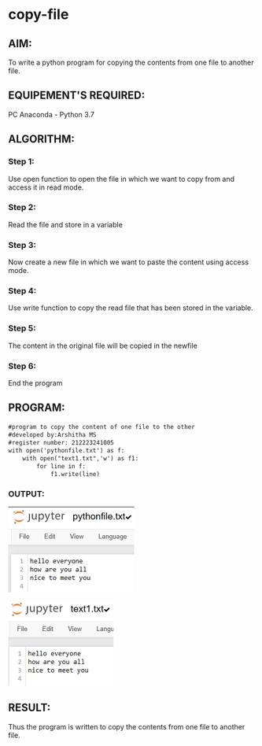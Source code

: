 # copy-file
## AIM:
To write a python program for copying the contents from one file to another file.
## EQUIPEMENT'S REQUIRED: 
PC
Anaconda - Python 3.7
## ALGORITHM: 
### Step 1:
Use open function to open the file in which we want to copy from and access it in read mode.
### Step 2: 
Read the file and store in a variable
### Step 3: 
Now create a new file in which we want to paste the content using access mode.
### Step 4:  
Use write function to copy the read file that has been stored in the variable.
### Step 5: 
The content in the original file will be copied in the newfile
### Step 6: 
End the program
## PROGRAM:
```
#program to copy the content of one file to the other
#developed by:Arshitha MS
#register number: 212223241005
with open('pythonfile.txt') as f:
    with open("text1.txt",'w') as f1:
        for line in f:
            f1.write(line)
```
### OUTPUT:

![output](image-1.png)

![output1](image-2.png)

## RESULT:
Thus the program is written to copy the contents from one file to another file.